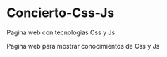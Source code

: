 # Concierto-Css-Js
Pagina web con tecnologias Css y Js

Pagina web para mostrar conocimientos de Css y Js
